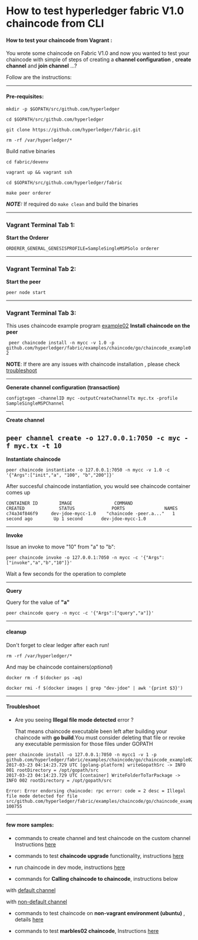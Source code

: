 # How to test hyperledger fabric V1.0 chaincode from CLI

#### How to test your chaincode from Vagrant :
You wrote some chaincode on Fabric V1.0 and now you wanted to test your chaincode with simple of steps of creating a __channel  configuration__ , __create channel__ and __join channel__ ...?

Follow are the instructions:

--------------------------------------------------------------------------------
#### Pre-requisites:
```
mkdir -p $GOPATH/src/github.com/hyperledger

cd $GOPATH/src/github.com/hyperledger

git clone https://github.com/hyperledger/fabric.git

rm -rf /var/hyperledger/*

```

Build native binaries
```
cd fabric/devenv

vagrant up && vagrant ssh

cd $GOPATH/src/github.com/hyperledger/fabric

make peer orderer
```
**_NOTE:_** If required do `make clean` and build the binaries

--------------------------------------------------------------------------------

### Vagrant Terminal Tab 1: 

**Start the Orderer**

`ORDERER_GENERAL_GENESISPROFILE=SampleSingleMSPSolo orderer`

--------------------------------------------------------------------------------

### Vagrant Terminal Tab 2: 

**Start the peer**

`peer node start`

--------------------------------------------------------------------------------

### Vagrant Terminal Tab 3:

This uses chaincode example program [example02](https://github.com/hyperledger/fabric/tree/master/examples/chaincode/go/chaincode_example02)
**Install chaincode on the peer**

`
peer chaincode install -n mycc -v 1.0 -p github.com/hyperledger/fabric/examples/chaincode/go/chaincode_example02`

**NOTE**: If there are any issues with chaincode installation , please check [troubleshoot](https://github.com/asararatnakar/fabric_v1_Chaincode_instructions/blob/master/README.md#troubleshoot)

--------------------------------------------------------------------------------
**Generate channel configuration (transaction)**

`configtxgen -channelID myc -outputCreateChannelTx myc.tx -profile SampleSingleMSPChannel`

--------------------------------------------------------------------------------
**Create channel**

`peer channel create -o 127.0.0.1:7050 -c myc -f myc.tx -t 10`
--------------------------------------------------------------------------------

**Instantiate chaincode**

`
peer chaincode instantiate -o 127.0.0.1:7050 -n mycc -v 1.0 -c '{"Args":["init","a", "100", "b","200"]}'
`

After succesful chaincode instantiation, you would see chaincode container comes up
```
CONTAINER ID        IMAGE                COMMAND                  CREATED             STATUS              PORTS               NAMES
c74a34f846f9     dev-jdoe-mycc-1.0    "chaincode -peer.a..."   1 second ago        Up 1 second       dev-jdoe-mycc-1.0
```

--------------------------------------------------------------------------------

**Invoke**

Issue an invoke to move "10" from "a" to "b":

 `peer chaincode invoke -o 127.0.0.1:7050 -n mycc -c '{"Args":["invoke","a","b","10"]}'`

Wait a few seconds for the operation to complete

--------------------------------------------------------------------------------

**Query**

Query for the value of **"a"**

`peer chaincode query -n mycc -c '{"Args":["query","a"]}'`

--------------------------------------------------------------------------------

#### cleanup
Don't forget to clear ledger after each run!
```
rm -rf /var/hyperledger/*
```
And may be chaincode containers(*optional*)

```
docker rm -f $(docker ps -aq)

docker rmi -f $(docker images | grep "dev-jdoe" | awk '{print $3}')
```
--------------------------------------------------------------------------------

#### Troubleshoot

* Are you seeing **Illegal file mode detected** error ? 

  That means chaincode executable been left after building your chaincode with **go build**.You must consider deleting that file or revoke any executable permission for those files under GOPATH

```
peer chaincode install -o 127.0.0.1:7050 -n mycc1 -v 1 -p github.com/hyperledger/fabric/examples/chaincode/go/chaincode_example02
2017-03-23 04:14:23.729 UTC [golang-platform] writeGopathSrc -> INFO 001 rootDirectory = /opt/gopath/src
2017-03-23 04:14:23.729 UTC [container] WriteFolderToTarPackage -> INFO 002 rootDirectory = /opt/gopath/src

Error: Error endorsing chaincode: rpc error: code = 2 desc = Illegal file mode detected for file src/github.com/hyperledger/fabric/examples/chaincode/go/chaincode_example02/chaincode_example02: 100755
```
--------------------------------------------------------------------------------

#### few more samples:

* commands to create channel and test chaincode on the custom channel
  Instructions [here](https://github.com/asararatnakar/fabric_v1_Chaincode_instructions/blob/master/chaincode-with-custom-channel.md)
* commands to test **chaincode upgrade** functionality, instructions [here](https://github.com/asararatnakar/fabric_v1_Chaincode_instructions/blob/master/upgrade-chaincode.md)

* run chaincode in dev mode, instructions [here](https://github.com/hyperledger/fabric/blob/master/docs/source/peer-chaincode-devmode.rst)
* commands for **Calling chaincode to chaincode**, instructions below
 
 with [default channel](https://github.com/asararatnakar/fabric_v1_Chaincode_instructions/blob/master/call-chaincode-to-chaincode.md) 
 
 with [non-default channel](https://github.com/asararatnakar/fabric_v1_Chaincode_instructions/blob/master/call-chaincode-to-chaincode-nondefault-chain.md) 

* commands to test chaincode on **non-vagrant environment (ubuntu)** , details [here](https://github.com/asararatnakar/fabric_v1_Chaincode_instructions/blob/master/how-2-test-cc-non-vagrant.md)

* commands to test **marbles02 chaincode**, Instructions [here](https://github.com/asararatnakar/fabric_v1_Chaincode_instructions/blob/master/how-to-exec-marble-chaincode.md)
